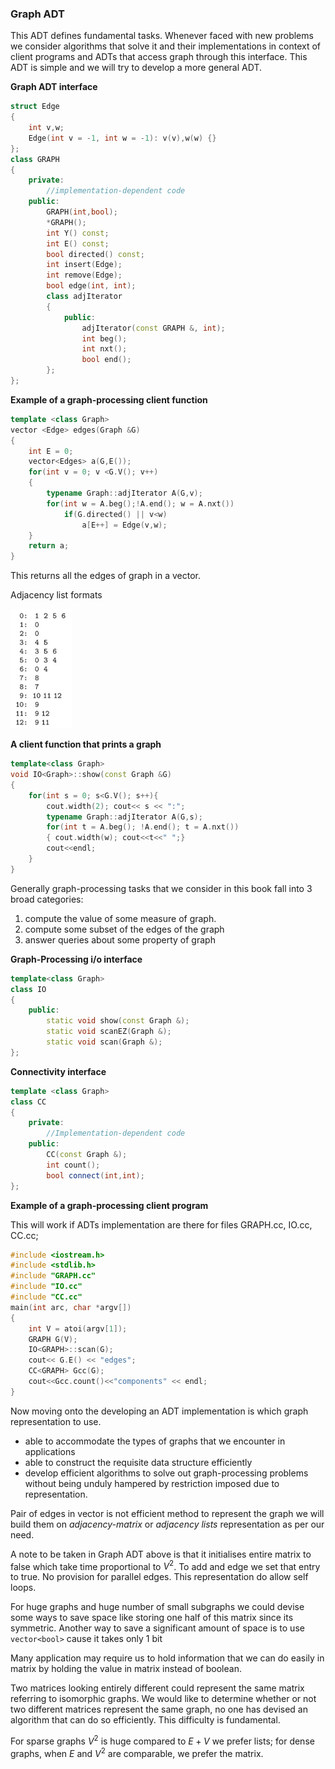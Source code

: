 ### Graph ADT

This ADT defines fundamental tasks. Whenever faced with new problems we consider algorithms that solve it and their implementations in context of client programs and ADTs that access graph through this interface.  This ADT is simple and we will try to develop a more general ADT.

**Graph ADT interface**

````c++
struct Edge
{
    int v,w;
    Edge(int v = -1, int w = -1): v(v),w(w) {}
};
class GRAPH
{
    private:
    	//implementation-dependent code
    public:
        GRAPH(int,bool);
        *GRAPH();
        int Y() const;
        int E() const;
        bool directed() const;
        int insert(Edge);
        int remove(Edge);
        bool edge(int, int);
        class adjIterator
        {
            public:
                adjIterator(const GRAPH &, int);
                int beg();
                int nxt();
                bool end();
        };
};
````

**Example of a graph-processing client function**

````c++
template <class Graph>
vector <Edge> edges(Graph &G)
{
    int E = 0;
    vector<Edges> a(G,E());
    for(int v = 0; v <G.V(); v++)
    {
        typename Graph::adjIterator A(G,v);
        for(int w = A.beg();!A.end(); w = A.nxt())
            if(G.directed() || v<w)
                a[E++] = Edge(v,w);
    }
    return a;
}
````

This returns all  the edges of graph in a vector.

Adjacency list formats

<img src="2_Graph_ADT.assets/image-20210106124500882.png" alt="image-20210106124500882" style="zoom:50%;" />

**A client function that prints a graph**

````c++
template<class Graph>
void IO<Graph>::show(const Graph &G)
{
    for(int s = 0; s<G.V(); s++){
        cout.width(2); cout<< s << ":";
        typename Graph::adjIterator A(G,s);
        for(int t = A.beg(); !A.end(); t = A.nxt())
        { cout.width(w); cout<<t<<" ";}
        cout<<endl;
    }
}
````

Generally graph-processing tasks that we consider in this book fall into 3 broad categories:

1. compute the value of some measure of graph.
2. compute some subset of the edges of the graph
3. answer queries about some property of graph

**Graph-Processing i/o interface**

````c++
template<class Graph>
class IO
{
    public:
    	static void show(const Graph &);
    	static void scanEZ(Graph &);
    	static void scan(Graph &);
};
````

**Connectivity interface**

````c++
template <class Graph>
class CC
{
    private:
    	//Implementation-dependent code
    public:
    	CC(const Graph &);
    	int count();
    	bool connect(int,int);
};
````

**Example of a graph-processing client program**

This will work if ADTs implementation are there for files GRAPH.cc, IO.cc, CC.cc;

````c++
#include <iostream.h>
#include <stdlib.h>
#include "GRAPH.cc"
#include "IO.cc"
#include "CC.cc"
main(int arc, char *argv[])
{
    int V = atoi(argv[1]);
    GRAPH G(V);
    IO<GRAPH>::scan(G);
    cout<< G.E() << "edges";
    CC<GRAPH> Gcc(G);
    cout<<Gcc.count()<<"components" << endl;
}
````

Now moving onto the developing an ADT implementation is which graph representation to use.

- able to accommodate the types of graphs that we encounter in applications
- able to construct the requisite data structure efficiently
- develop efficient algorithms to solve out graph-processing problems without being unduly hampered by restriction imposed due to representation.

 Pair of edges in vector is not efficient method to represent the graph we will build them on *adjacency-matrix* or *adjacency lists* representation as per our need.

A note to be taken in Graph ADT above is that it initialises entire matrix to false which take time proportional to $V^2$. To add and edge we set that entry to true. No provision for parallel edges. This representation do allow self loops.

For huge graphs and huge number of small subgraphs we could devise some ways to save space like storing one half of this matrix since its symmetric. Another way to save a significant amount of space is to use `vector<bool>` cause it takes only 1 bit

Many application may require us to hold information that we can do easily in matrix by holding the value in matrix instead of boolean.

Two matrices looking entirely different could represent the same matrix referring to isomorphic graphs. We would like to determine whether or not two different matrices represent the same graph, no one has devised an algorithm that can do so efficiently. This difficulty is fundamental.

For sparse graphs $V^2$ is huge compared to $E+V$ we prefer lists; for dense graphs, when $E$ and $V^2$ are comparable, we prefer the matrix.



